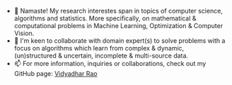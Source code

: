 - 👋 Namaste! My research interestes span in topics of computer science, algorithms and statistics. More specifically, on mathematical & computational problems in Machine Learning, Optimization & Computer Vision.
- 👀  I'm keen to collaborate with domain expert(s) to solve problems with a focus on algorithms which learn from complex & dynamic, (un)structured & uncertain, incomplete & multi-source data.
- 📫 For more information, inquiries or collaborations, check out my GitHub page: <a href=https://vidyadharrao.github.io/> Vidyadhar Rao </a>



<!---
vidyadharrao/vidyadharrao is a ✨ special ✨ repository because its `README.md` (this file) appears on your GitHub profile.
You can click the Preview link to take a look at your changes.
--->
